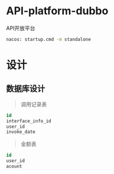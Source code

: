 # API-platform-dubbo
API开放平台

```bash
nacos: startup.cmd -m standalone
```

# 设计
## 数据库设计
> 调用记录表
```sql
id
interface_info_id
user_id
invoke_date
```

> 金额表
```sql
id
user_id
acount
```
